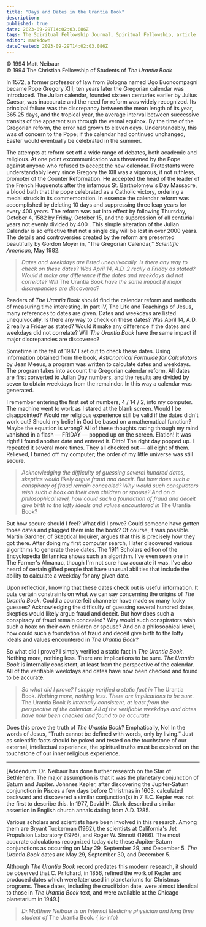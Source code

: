 ```yaml
---
title: "Days and Dates in the Urantia Book"
description: 
published: true
date: 2023-09-29T14:02:03.086Z
tags: The Spiritual Fellowship Journal, Spiritual Fellowship, article
editor: markdown
dateCreated: 2023-09-29T14:02:03.086Z
---
```


<p class="v-card v-sheet theme--light gray lighten-3 px-2">© 1994 Matt Neibaur<br>© 1994 The Christian Fellowship of Students of <i>The Urantia Book</i></p>

In 1572, a former professor of law from Bologna named Ugo Buoncompagni became Pope Gregory XIII; ten years later the Gregorian calendar was introduced. The Julian calendar, founded sixteen centuries earlier by Julius Caesar, was inaccurate and the need for reform was widely recognized. Its principal failure was the discrepancy between the mean length of its year, 365.25 days, and the tropical year, the average interval between successive transits of the apparent sun through the vernal equinox. By the time of the Gregorian reform, the error had grown to eleven days. Understandably, this was of concern to the Pope; if the calendar had continued unchanged, Easter would eventually be celebrated in the summer.

The attempts at reform set off a wide range of debates, both academic and religious. At one point excommunication was threatened by the Pope against anyone who refused to accept the new calendar. Protestants were understandably leery since Gregory the XIII was a vigorous, if not ruthless, promoter of the Counter Reformation. He accepted the head of the leader of the French Huguenots after the infamous St. Bartholomew's Day Massacre, a blood bath that the pope celebrated as a Catholic victory, ordering a medal struck in its commemoration. In essence the calendar reform was accomplished by deleting 10 days and suppressing three leap years for every 400 years. The reform was put into effect by following Thursday, October 4, 1582 by Friday, October 15, and the suppression of all centurial years not evenly divided by 400 . This simple alteration of the Julian Calendar is so effective that not a single day will be lost in over 2000 years. The details and controversies created by the reform are presented beautifully by Gordon Moyer in, “The Gregorian Calendar,” _Scientific American_, May 1982.

> _Dates and weekdays are listed unequivocally. Is there any way to check on these dates? Was April 14, A.D. 2 really a Friday as stated? Would it make any difference if the dates and weekdays did not correlate? Will_ The Urantia Book _have the same impact if major discrepancies are discovered?_

Readers of _The Urantia Book_ should find the calendar reform and methods of measuring time interesting. In part IV, The Life and Teachings of Jesus, many references to dates are given. Dates and weekdays are listed unequivocally. Is there any way to check on these dates? Was April 14, A.D. 2 really a Friday as stated? Would it make any difference if the dates and weekdays did not correlate? Will _The Urantia Book_ have the same impact if major discrepancies are discovered?

Sometime in the fall of 1987 I set out to check these dates. Using information obtained from the book, _Astronomical Formulae for Calculators_ by Jean Meeus, a program was written to calculate dates and weekdays. The program takes into account the Gregorian calendar reform. All dates are first converted to Julian Day numbers, and the results are divided by seven to obtain weekdays from the remainder. In this way a calendar was generated.

I remember entering the first set of numbers, 4 / 14 / 2, into my computer. The machine went to work as I stared at the blank screen. Would I be disappointed? Would my religious experience still be valid if the dates didn't work out? Should my belief in God be based on a mathematical function? Maybe the equation is wrong? All of these thoughts racing through my mind vanished in a flash — FRIDAY — popped up on the screen. Elation! It was right! I found another date and entered it. Ditto! The right day popped up. I repeated it several more times. They all checked out — all eight of them. Relieved, I turned off my computer; the order of my little universe was still secure.

> _Acknowledging the difficulty of guessing several hundred dates, skeptics would likely argue fraud and deceit. But how does such a conspiracy of fraud remain concealed? Why would such conspirators wish such a hoax on their own children or spouse? And on a philosophical level, how could such a foundation of fraud and deceit give birth to the lofty ideals and values encountered in_ The Urantia Book?

But how secure should I feel? What did I prove? Could someone have gotten those dates and plugged them into the book? Of course, it was possible. Martin Gardner, of Skeptical Inquirer, argues that this is precisely how they got there. After doing my first computer search, I later discovered various algorithms to generate these dates. The 1911 Scholars edition of the Encyclopedia Britannica shows such an algorithm. I've even seen one in The Farmer's Almanac, though I'm not sure how accurate it was. I've also heard of certain gifted people that have unusual abilities that include the ability to calculate a weekday for any given date.

Upon reflection, knowing that these dates check out is useful information. It puts certain constraints on what we can say concerning the origins of _The Urantia Book_. Could a counterfeit channeler have made so many lucky guesses? Acknowledging the difficulty of guessing several hundred dates, skeptics would likely argue fraud and deceit. But how does such a conspiracy of fraud remain concealed? Why would such conspirators wish such a hoax on their own children or spouse? And on a philosophical level, how could such a foundation of fraud and deceit give birth to the lofty ideals and values encountered in _The Urantia Book_? 

So what did I prove? I simply verified a static fact in _The Urantia Book_. Nothing more, nothing less. There are implications to be sure. _The Urantia Book_ is internally consistent, at least from the perspective of the calendar. All of the verifiable weekdays and dates have now been checked and found to be accurate.

> _So what did I prove? I simply verified a static fact in_ The Urantia Book. _Nothing more, nothing less. There are implications to be sure._ The Urantia Book _is internally consistent, at least from the perspective of the calendar. All of the verifiable weekdays and dates have now been checked and found to be accurate_

Does this prove the truth of _The Urantia Book_? Emphatically, No! In the words of Jesus, “Truth cannot be defined with words, only by living.” Just as scientific facts should be poked and tested on the touchstone of our external, intellectual experience, the spiritual truths must be explored on the touchstone of our inner religious experience.

---

[Addendum: Dr. Neibaur has done further research on the Star of Bethlehem. The major assumption is that it was the planetary conjunction of Saturn and Jupiter. Johnnes Kepler, after discovering the Jupiter-Saturn conjunction in Pisces a few days before Christmas in 1603, calculated backward and discovered a similar conjunction(s) in 7 B.C. Kepler was not the first to describe this. In 1977, David H. Clark described a similar assertion in English church annals dating from A.D. 1285.

Various scholars and scientists have been involved in this research. Among them are Bryant Tuckerman (1962), the scientists at California's Jet Propulsion Laboratory (1976), and Roger W. Sinnott (1986). The most accurate calculations recognized today date these Jupiter-Saturn conjunctions as occurring on May 29, September 29, and December 5. _The Urantia Book_ dates are May 29, September 30, and December 5.

Although _The Urantia Book_ record predates this modern research, it should be observed that C. Pritchard, in 1856, refined the work of Kepler and produced dates which were later used in planetariums for Christmas programs. These dates, including the crucifixion date, were almost identical to those in _The Urantia Book_ text, and were available at the Chicago planetarium in 1949.]

> _Dr.Matthew Neibaur is an Internal Medicine physician and long time student of_ The Urantia Book.
{.is-info}